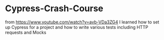 # Cypress-Crash-Course
from https://www.youtube.com/watch?v=avb-VDa3ZG4
I learned how to set up Cypress for a project and how to write various tests including HTTP requests and Mocks
